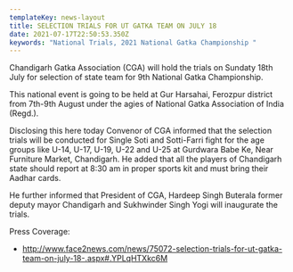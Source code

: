 ```yaml
---
templateKey: news-layout
title: SELECTION TRIALS FOR UT GATKA TEAM ON JULY 18
date: 2021-07-17T22:50:53.350Z
keywords: "National Trials, 2021 National Gatka Championship "
---
```

Chandigarh Gatka Association (CGA) will hold the trials on Sundaty 18th July for selection of state team for 9th National Gatka Championship.

This national event is going to be held at Gur Harsahai, Ferozpur district from 7th-9th August under the agies of National Gatka Association of India (Regd.).

Disclosing this here today Convenor of CGA informed that the selection trials will be conducted for Single Soti and Sotti-Farri fight for the age groups like U-14, U-17, U-19, U-22 and U-25 at Gurdwara Babe Ke, Near Furniture Market, Chandigarh. He added that all the players of Chandigarh state should report at 8:30 am in proper sports kit and must bring their Aadhar cards.

He further informed that President of CGA, Hardeep Singh Buterala former deputy mayor Chandigarh and Sukhwinder Singh Yogi will inaugurate the trials.



Press Coverage:
- http://www.face2news.com/news/75072-selection-trials-for-ut-gatka-team-on-july-18-.aspx#.YPLqHTXkc6M